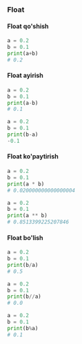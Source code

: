 ### Float

#### Float qo'shish
```python
a = 0.2
b = 0.1 
print(a+b) 
# 0.2
```
#### Float ayirish
```python
a = 0.2
b = 0.1 
print(a-b) 
# 0.1
```

```python
a = 0.2
b = 0.1 
print(b-a) 
-0.1
```
#### Float ko'paytirish
```python
a = 0.2
b = 0.1 
print(a * b) 
# 0.020000000000000004
```

```python
a = 0.2
b = 0.1 
print(a ** b) 
# 0.8513399225207846
```


#### Float bo'lish

```python
a = 0.2
b = 0.1 
print(b/a) 
# 0.5
```

```python
a = 0.2
b = 0.1 
print(b//a) 
# 0.0
```

```python
a = 0.2
b = 0.1 
print(b%a) 
# 0.1
```